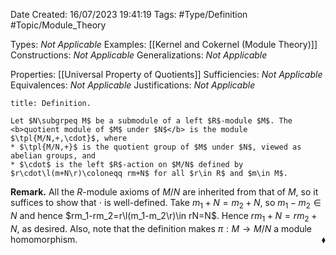 <div class="topSpace"></div>

Date Created: 16/07/2023 19:41:19
Tags: #Type/Definition #Topic/Module_Theory

Types: <i>Not Applicable</i>
Examples: [[Kernel and Cokernel (Module Theory)]]
Constructions: <i>Not Applicable</i>
Generalizations: <i>Not Applicable</i>

Properties: [[Universal Property of Quotients]]
Sufficiencies: <i>Not Applicable</i>
Equivalences: <i>Not Applicable</i>
Justifications: <i>Not Applicable</i>

``` ad-Definition
title: Definition.

Let $N\subgrpeq M$ be a submodule of a left $R$-module $M$. The <b>quotient module of $M$ under $N$</b> is the module $\tpl{M/N,+,\cdot}$, where
* $\tpl{M/N,+}$ is the quotient group of $M$ under $N$, viewed as abelian groups, and
* $\cdot$ is the left $R$-action on $M/N$ defined by $r\cdot\l(m+N\r)\coloneqq rm+N$ for all $r\in R$ and $m\in M$.

```

<b>Remark.</b> All the $R$-module axioms of $M/N$ are inherited from that of $M$, so it suffices to show that $\cdot$ is well-defined. Take $m_1+N=m_2+N$, so $m_1-m_2\in N$ and hence $rm_1-rm_2=r\l(m_1-m_2\r)\in rN=N$. Hence $rm_1+N=rm_2+N$, as desired. Also, note that the definition makes $\pi:M\to M/N$ a module homomorphism.<span style="float:right;">$\blacklozenge$</span>

